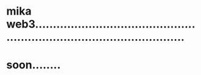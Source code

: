 # mika web3...............................................................................................
# soon........
